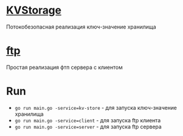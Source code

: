 # [KVStorage](https://github.com/Agnaev/teta-go/tree/master/kv_storage)
Потокобезопасная реализация ключ-значение хранилища

# [ftp](https://github.com/Agnaev/teta-go/tree/master/ftp)
Простая реализация фтп сервера с клиентом

# Run
 * <code>go run main.go -service=kv-store</code> - для запуска ключ-значение хранилища
 * <code>go run main.go -service=client</code> - для запуска ftp клиента
 * <code>go run main.go -service=server</code> - для запуска ftp сервера

